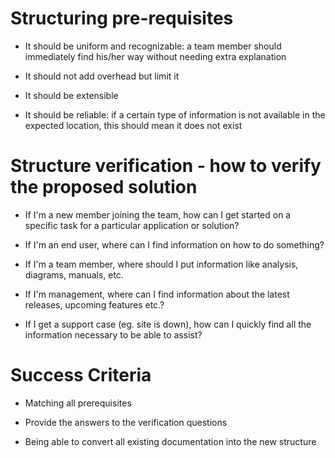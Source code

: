 # Structuring pre-requisites
- It should be uniform and recognizable: a team member should immediately find his/her way without needing extra explanation

- It should not add overhead but limit it

- It should be extensible

- It should be reliable: if a certain type of information is not available in the expected location, this should mean it does not exist

# Structure verification - how to verify the proposed solution
- If I'm a new member joining the team, how can I get started on a specific task for a particular application or solution?

- If I'm an end user, where can I find information on how to do something?

- If I'm a team member, where should I put information like analysis, diagrams, manuals, etc.

- If I'm management, where can I find information about the latest releases, upcoming features etc.?

- If I get a support case (eg. site is down), how can I quickly find all the information necessary to be able to assist?


# Success Criteria
- Matching all prerequisites

- Provide the answers to the verification questions

- Being able to convert all existing documentation into the new structure